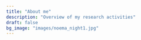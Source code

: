```yaml
---
title: "About me"
description: "Overview of my research activities"
draft: false
bg_image: "images/noema_night1.jpg"
---
```



